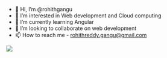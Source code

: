 - 👋 Hi, I’m @rohithgangu
- 👀 I’m interested in Web development and Cloud computing
- 🌱 I’m currently learning Angular 
- 💞️ I’m looking to collaborate on web development
- 📫 How to reach me - rohithreddy.gangu@gmail.com

<img src="https://github-readme-stats.vercel.app/api?username=rohithgangu" />
